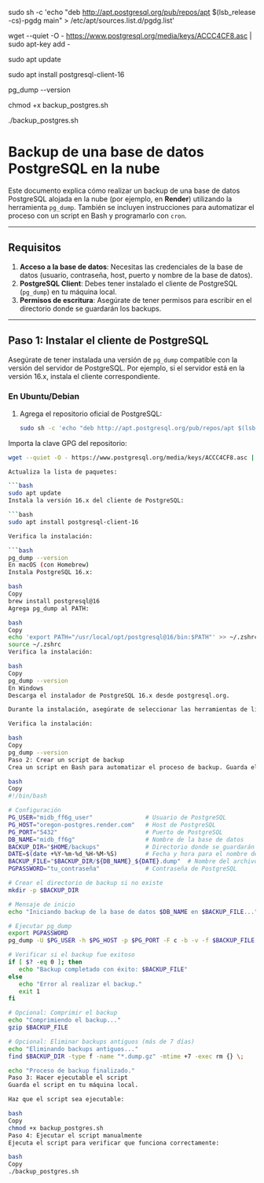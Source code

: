 sudo sh -c 'echo "deb http://apt.postgresql.org/pub/repos/apt $(lsb_release -cs)-pgdg main" > /etc/apt/sources.list.d/pgdg.list'

wget --quiet -O - https://www.postgresql.org/media/keys/ACCC4CF8.asc | sudo apt-key add -

sudo apt update

sudo apt install postgresql-client-16

pg_dump --version

chmod +x backup_postgres.sh

./backup_postgres.sh








# Backup de una base de datos PostgreSQL en la nube

Este documento explica cómo realizar un backup de una base de datos PostgreSQL alojada en la nube (por ejemplo, en **Render**) utilizando la herramienta `pg_dump`. También se incluyen instrucciones para automatizar el proceso con un script en Bash y programarlo con `cron`.

---

## Requisitos

1. **Acceso a la base de datos**: Necesitas las credenciales de la base de datos (usuario, contraseña, host, puerto y nombre de la base de datos).
2. **PostgreSQL Client**: Debes tener instalado el cliente de PostgreSQL (`pg_dump`) en tu máquina local.
3. **Permisos de escritura**: Asegúrate de tener permisos para escribir en el directorio donde se guardarán los backups.

---

## Paso 1: Instalar el cliente de PostgreSQL

Asegúrate de tener instalada una versión de `pg_dump` compatible con la versión del servidor de PostgreSQL. Por ejemplo, si el servidor está en la versión 16.x, instala el cliente correspondiente.

### En Ubuntu/Debian

1. Agrega el repositorio oficial de PostgreSQL:
   ```bash
   sudo sh -c 'echo "deb http://apt.postgresql.org/pub/repos/apt $(lsb_release -cs)-pgdg main" > /etc/apt/sources.list.d/pgdg.list'
Importa la clave GPG del repositorio:

 ```bash
wget --quiet -O - https://www.postgresql.org/media/keys/ACCC4CF8.asc | sudo apt-key add -

Actualiza la lista de paquetes:

```bash
sudo apt update
Instala la versión 16.x del cliente de PostgreSQL:

```bash
sudo apt install postgresql-client-16

Verifica la instalación:

```bash
pg_dump --version
En macOS (con Homebrew)
Instala PostgreSQL 16.x:

bash
Copy
brew install postgresql@16
Agrega pg_dump al PATH:

bash
Copy
echo 'export PATH="/usr/local/opt/postgresql@16/bin:$PATH"' >> ~/.zshrc
source ~/.zshrc
Verifica la instalación:

bash
Copy
pg_dump --version
En Windows
Descarga el instalador de PostgreSQL 16.x desde postgresql.org.

Durante la instalación, asegúrate de seleccionar las herramientas de línea de comandos (Command Line Tools).

Verifica la instalación:

bash
Copy
pg_dump --version
Paso 2: Crear un script de backup
Crea un script en Bash para automatizar el proceso de backup. Guarda el siguiente código en un archivo llamado backup_postgres.sh:

bash
Copy
#!/bin/bash

# Configuración
PG_USER="midb_ff6g_user"               # Usuario de PostgreSQL
PG_HOST="oregon-postgres.render.com"   # Host de PostgreSQL
PG_PORT="5432"                         # Puerto de PostgreSQL
DB_NAME="midb_ff6g"                    # Nombre de la base de datos
BACKUP_DIR="$HOME/backups"             # Directorio donde se guardarán los backups
DATE=$(date +%Y-%m-%d_%H-%M-%S)        # Fecha y hora para el nombre del archivo
BACKUP_FILE="$BACKUP_DIR/${DB_NAME}_${DATE}.dump"  # Nombre del archivo de backup
PGPASSWORD="tu_contraseña"             # Contraseña de PostgreSQL

# Crear el directorio de backup si no existe
mkdir -p $BACKUP_DIR

# Mensaje de inicio
echo "Iniciando backup de la base de datos $DB_NAME en $BACKUP_FILE..."

# Ejecutar pg_dump
export PGPASSWORD
pg_dump -U $PG_USER -h $PG_HOST -p $PG_PORT -F c -b -v -f $BACKUP_FILE $DB_NAME

# Verificar si el backup fue exitoso
if [ $? -eq 0 ]; then
    echo "Backup completado con éxito: $BACKUP_FILE"
else
    echo "Error al realizar el backup."
    exit 1
fi

# Opcional: Comprimir el backup
echo "Comprimiendo el backup..."
gzip $BACKUP_FILE

# Opcional: Eliminar backups antiguos (más de 7 días)
echo "Eliminando backups antiguos..."
find $BACKUP_DIR -type f -name "*.dump.gz" -mtime +7 -exec rm {} \;

echo "Proceso de backup finalizado."
Paso 3: Hacer ejecutable el script
Guarda el script en tu máquina local.

Haz que el script sea ejecutable:

bash
Copy
chmod +x backup_postgres.sh
Paso 4: Ejecutar el script manualmente
Ejecuta el script para verificar que funciona correctamente:

bash
Copy
./backup_postgres.sh
